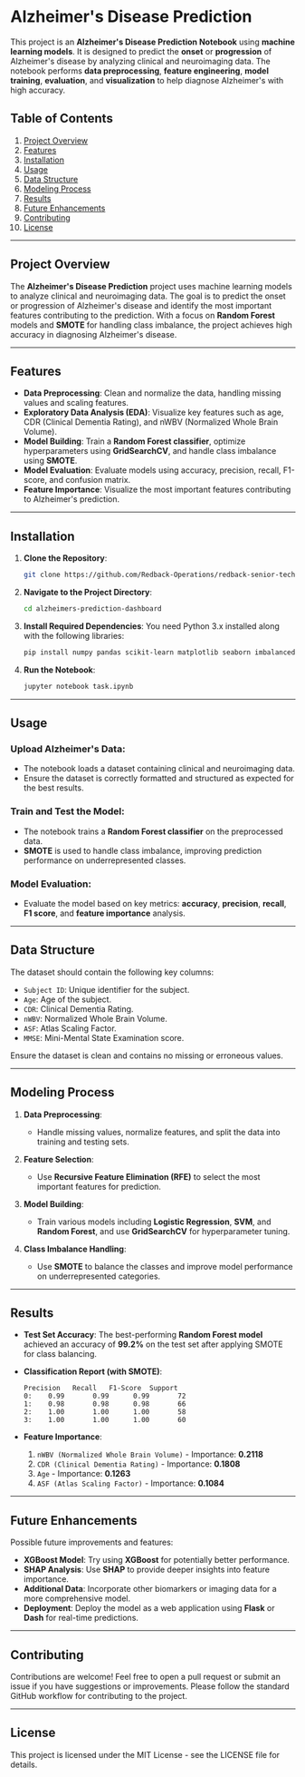# Alzheimer's Disease Prediction 

This project is an **Alzheimer's Disease Prediction Notebook** using **machine learning models**. It is designed to predict the **onset** or **progression** of Alzheimer's disease by analyzing clinical and neuroimaging data. The notebook performs **data preprocessing**, **feature engineering**, **model training**, **evaluation**, and **visualization** to help diagnose Alzheimer's with high accuracy.

## Table of Contents
1. [Project Overview](#project-overview)
2. [Features](#features)
3. [Installation](#installation)
4. [Usage](#usage)
5. [Data Structure](#data-structure)
6. [Modeling Process](#modeling-process)
7. [Results](#results)
8. [Future Enhancements](#future-enhancements)
9. [Contributing](#contributing)
10. [License](#license)

---

## Project Overview

The **Alzheimer's Disease Prediction** project uses machine learning models to analyze clinical and neuroimaging data. The goal is to predict the onset or progression of Alzheimer's disease and identify the most important features contributing to the prediction. With a focus on **Random Forest** models and **SMOTE** for handling class imbalance, the project achieves high accuracy in diagnosing Alzheimer's disease.

---

## Features

- **Data Preprocessing**: Clean and normalize the data, handling missing values and scaling features.
- **Exploratory Data Analysis (EDA)**: Visualize key features such as age, CDR (Clinical Dementia Rating), and nWBV (Normalized Whole Brain Volume).
- **Model Building**: Train a **Random Forest classifier**, optimize hyperparameters using **GridSearchCV**, and handle class imbalance using **SMOTE**.
- **Model Evaluation**: Evaluate models using accuracy, precision, recall, F1-score, and confusion matrix.
- **Feature Importance**: Visualize the most important features contributing to Alzheimer's prediction.

---

## Installation

1. **Clone the Repository**:
   ```bash
   git clone https://github.com/Redback-Operations/redback-senior-tech/tree/main/data_science/alzheimers_prediction
   ```

2. **Navigate to the Project Directory**:
   ```bash
   cd alzheimers-prediction-dashboard
   ```

3. **Install Required Dependencies**: You need Python 3.x installed along with the following libraries:
   ```bash
   pip install numpy pandas scikit-learn matplotlib seaborn imbalanced-learn
   ```

4. **Run the Notebook**:
   ```bash
   jupyter notebook task.ipynb
   ```

---

## Usage

### Upload Alzheimer's Data:
- The notebook loads a dataset containing clinical and neuroimaging data.
- Ensure the dataset is correctly formatted and structured as expected for the best results.

### Train and Test the Model:
- The notebook trains a **Random Forest classifier** on the preprocessed data.
- **SMOTE** is used to handle class imbalance, improving prediction performance on underrepresented classes.

### Model Evaluation:
- Evaluate the model based on key metrics: **accuracy**, **precision**, **recall**, **F1 score**, and **feature importance** analysis.

---

## Data Structure

The dataset should contain the following key columns:

- `Subject ID`: Unique identifier for the subject.
- `Age`: Age of the subject.
- `CDR`: Clinical Dementia Rating.
- `nWBV`: Normalized Whole Brain Volume.
- `ASF`: Atlas Scaling Factor.
- `MMSE`: Mini-Mental State Examination score.

Ensure the dataset is clean and contains no missing or erroneous values.

---

## Modeling Process

1. **Data Preprocessing**: 
   - Handle missing values, normalize features, and split the data into training and testing sets.
  
2. **Feature Selection**: 
   - Use **Recursive Feature Elimination (RFE)** to select the most important features for prediction.

3. **Model Building**: 
   - Train various models including **Logistic Regression**, **SVM**, and **Random Forest**, and use **GridSearchCV** for hyperparameter tuning.

4. **Class Imbalance Handling**: 
   - Use **SMOTE** to balance the classes and improve model performance on underrepresented categories.

---

## Results

- **Test Set Accuracy**: The best-performing **Random Forest model** achieved an accuracy of **99.2%** on the test set after applying SMOTE for class balancing.

- **Classification Report (with SMOTE)**:
   ```plaintext
   Precision   Recall   F1-Score  Support
   0:    0.99       0.99      0.99       72
   1:    0.98       0.98      0.98       66
   2:    1.00       1.00      1.00       58
   3:    1.00       1.00      1.00       60
   ```

- **Feature Importance**:
   1. `nWBV (Normalized Whole Brain Volume)` - Importance: **0.2118**
   2. `CDR (Clinical Dementia Rating)` - Importance: **0.1808**
   3. `Age` - Importance: **0.1263**
   4. `ASF (Atlas Scaling Factor)` - Importance: **0.1084**

---

## Future Enhancements

Possible future improvements and features:

- **XGBoost Model**: Try using **XGBoost** for potentially better performance.
- **SHAP Analysis**: Use **SHAP** to provide deeper insights into feature importance.
- **Additional Data**: Incorporate other biomarkers or imaging data for a more comprehensive model.
- **Deployment**: Deploy the model as a web application using **Flask** or **Dash** for real-time predictions.

---

## Contributing

Contributions are welcome! Feel free to open a pull request or submit an issue if you have suggestions or improvements. Please follow the standard GitHub workflow for contributing to the project.

---

## License

This project is licensed under the MIT License - see the LICENSE file for details.

